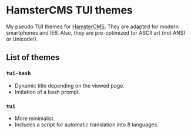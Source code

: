 # HamsterCMS TUI themes
My pseudo TUI themes for [HamsterCMS](http://old.net.eu.org/). They are adapted for modern smartphones and IE6. Also, they are pre-optimized for ASCII art (not ANSI or Unicode!).  

## List of themes 
### `tui-bash` 
- Dynamic title depending on the viewed page. 
- Imitation of a bash prompt. 
### `tui` 
- More minimalist.
- Includes a script for automatic translation into 8 languages.

